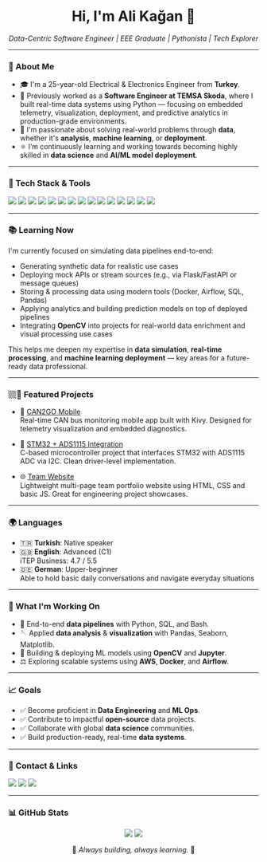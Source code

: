 <h1 align="center">Hi, I'm Ali Kağan 👋</h1>
<p align="center">
  <em>Data-Centric Software Engineer | EEE Graduate | Pythonista | Tech Explorer</em>
</p>

---

### 🌟 About Me

- 🎓 I'm a 25-year-old Electrical & Electronics Engineer from **Turkey**.
- 💼 Previously worked as a **Software Engineer at TEMSA Skoda**, where I built real-time data systems using Python — focusing on embedded telemetry, visualization, deployment, and predictive analytics in production-grade environments.
- 🚀 I'm passionate about solving real-world problems through **data**, whether it's **analysis**, **machine learning**, or **deployment**.
- ⚛️ I’m continuously learning and working towards becoming highly skilled in **data science** and **AI/ML model deployment**.

---

### 🦝 Tech Stack & Tools

<p align="left">
  <img src="https://img.shields.io/badge/Python-3670A0?style=for-the-badge&logo=python&logoColor=ffdd54" />
  <img src="https://img.shields.io/badge/Pandas-150458?style=for-the-badge&logo=pandas&logoColor=white" />
  <img src="https://img.shields.io/badge/Numpy-013243?style=for-the-badge&logo=numpy&logoColor=white" />
  <img src="https://img.shields.io/badge/Matplotlib-11557c?style=for-the-badge&logo=matplotlib&logoColor=white" />
  <img src="https://img.shields.io/badge/Seaborn-4c4c4c?style=for-the-badge&logo=python&logoColor=white" />
  <img src="https://img.shields.io/badge/Power%20BI-F2C811?style=for-the-badge&logo=powerbi&logoColor=black" />
  <img src="https://img.shields.io/badge/OpenCV-5C3EE8?style=for-the-badge&logo=opencv&logoColor=white" />
  <img src="https://img.shields.io/badge/Bash-121011?style=for-the-badge&logo=gnu-bash&logoColor=white" />
  <img src="https://img.shields.io/badge/SQL-4479A1?style=for-the-badge&logo=postgresql&logoColor=white" />
  <img src="https://img.shields.io/badge/MySQL-005C84?style=for-the-badge&logo=mysql&logoColor=white" />
  <img src="https://img.shields.io/badge/AWS-232F3E?style=for-the-badge&logo=amazon-aws&logoColor=white" />
  <img src="https://img.shields.io/badge/C-00599C?style=for-the-badge&logo=c&logoColor=white" />
  <img src="https://img.shields.io/badge/Docker-2496ED?style=for-the-badge&logo=docker&logoColor=white" />
  <img src="https://img.shields.io/badge/Apache%20Airflow-017CEE?style=for-the-badge&logo=apache-airflow&logoColor=white" />
  <img src="https://img.shields.io/badge/Jupyter-F37626?style=for-the-badge&logo=jupyter&logoColor=white" />
</p>

---

### 📚 Learning Now

I'm currently focused on simulating data pipelines end-to-end:  
- Generating synthetic data for realistic use cases  
- Deploying mock APIs or stream sources (e.g., via Flask/FastAPI or message queues)  
- Storing & processing data using modern tools (Docker, Airflow, SQL, Pandas)  
- Applying analytics and building prediction models on top of deployed pipelines  
- Integrating **OpenCV** into projects for real-world data enrichment and visual processing use cases  

This helps me deepen my expertise in **data simulation**, **real-time processing**, and **machine learning deployment** — key areas for a future-ready data professional.

---

### 🏼️📌 Featured Projects

- 🚗 [CAN2GO Mobile](https://github.com/kaganmart9/can2go-mobile)  
  Real-time CAN bus monitoring mobile app built with Kivy. Designed for telemetry visualization and embedded diagnostics.

- 🔧 [STM32 + ADS1115 Integration](https://github.com/kaganmart9/stm32_ads1115)  
  C-based microcontroller project that interfaces STM32 with ADS1115 ADC via I2C. Clean driver-level implementation.

- 🌐 [Team Website](https://github.com/kaganmart9/team_website)  
  Lightweight multi-page team portfolio website using HTML, CSS and basic JS. Great for engineering project showcases.

---

### 🌍 Languages

- 🇹🇷 **Turkish**: Native speaker
- 🇬🇧 **English**: Advanced (C1)  
  iTEP Business: 4.7 / 5.5
- 🇩🇪 **German**: Upper-beginner  
  Able to hold basic daily conversations and navigate everyday situations

---

### 🚀 What I'm Working On

- 🔄 End-to-end **data pipelines** with Python, SQL, and Bash.
- 🪡 Applied **data analysis** & **visualization** with Pandas, Seaborn, Matplotlib.
- 🤖 Building & deploying ML models using **OpenCV** and **Jupyter**.
- ⚖️ Exploring scalable systems using **AWS**, **Docker**, and **Airflow**.

---

### 📈 Goals

- ✅ Become proficient in **Data Engineering** and **ML Ops**.
- ✅ Contribute to impactful **open-source** data projects.
- ✅ Collaborate with global **data science** communities.
- ✅ Build production-ready, real-time **data systems**.

---

### 💼 Contact & Links

<p>
  <a href="https://github.com/kaganmart9" target="_blank"><img src="https://img.shields.io/badge/GitHub-181717?style=for-the-badge&logo=github&logoColor=white" /></a>
  <a href="mailto:dev.alikaganmart@gmail.com" target="_blank"><img src="https://img.shields.io/badge/Email-D14836?style=for-the-badge&logo=gmail&logoColor=white" /></a>
  <a href="https://linkedin.com/in/kaganmart9" target="_blank"><img src="https://img.shields.io/badge/LinkedIn-0A66C2?style=for-the-badge&logo=linkedin&logoColor=white" /></a>
</p>

---

### 📊 GitHub Stats

<p align="center">
  <img src="https://github-readme-stats.vercel.app/api?username=kaganmart9&show_icons=true&theme=radical" />
  <img src="https://github-readme-stats.vercel.app/api/top-langs/?username=kaganmart9&layout=compact&theme=radical" />
</p>

<p align="center">
  🌟 <em>Always building, always learning.</em> 🌟
</p>

